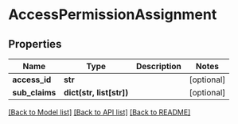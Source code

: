 # AccessPermissionAssignment

## Properties
Name | Type | Description | Notes
------------ | ------------- | ------------- | -------------
**access_id** | **str** |  | [optional] 
**sub_claims** | **dict(str, list[str])** |  | [optional] 

[[Back to Model list]](../README.md#documentation-for-models) [[Back to API list]](../README.md#documentation-for-api-endpoints) [[Back to README]](../README.md)


